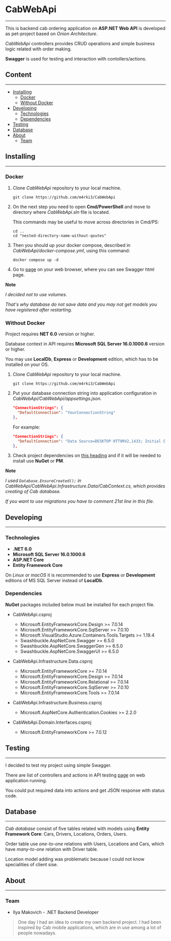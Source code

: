# CabWebApi
---
This is backend cab ordering application on __ASP.NET Web API__ is developed as pet-project based on _Onion Architecture_.

_CabWebApi_ controllers provides CRUD operations and simple business logic related with order making.

__Swagger__ is used for testing and interaction with contollers/actions.

## Content
---
- <a href="#installing">Installing</a>
	- <a href="#docker">Docker</a>
	- <a href="#without-docker">Without Docker</a>
- <a href="#developing">Developing</a>
	- <a href="#technologies">Technologies</a>
	- <a href="#dependencies">Dependencies</a>
- <a href="#testing">Testing</a>
- <a href="#database">Database</a>
- <a href="#about">About</a>
	- <a href="#team">Team</a>

<h2 id="installing">Installing</h2>

-----
<h3 id="docker">Docker</h3>

1. Clone _CabWebApi_ repository to your local machine.
	```
	git clone https://github.com/m4rki3/CabWebApi
	```

2. On the next step you need to open __Cmd/PowerShell__ and move to directory where _CabWebApi.sln_ file is located.

	This commands may be useful to move across directories in Cmd/PS:
	```
	cd ..
	cd "nested-directory-name-without-qoutes"
	```
3. Then you should up your docker compose, described in _CabWebApi/docker-compose.yml_, using this command:
	```
	docker compose up -d
	```
4. Go to [page](https://localhost/swagger/index.html) on your web browser, where you can see Swagger html page.

__Note__

_I decided not to use volumes._

_That's why database do not save data and you may not get models you have registered after restarting._


<h3 id="without-docker">Without Docker</h3>

Project requires __NET 6.0__ version or higher.

Database context in API requires __Microsoft SQL Server 16.0.1000.6__ version or higher.

You may use __LocalDb__, __Express__ or __Development__ edition, which has to be installed on your OS.

1. Clone _CabWebApi_ repository to your local machine.
	```
	git clone https://github.com/m4rki3/CabWebApi
	```


2. Put your database connection string into application configuration in _CabWebApi/CabWebApi/appsettings.json_.
	```json
	"ConnectionStrings": {
	  "DefaultConnection": "YourConnectionString"
	},
	```
	For example:
	```json
	"ConnectionStrings": {
	  "DefaultConnection": "Data Source=DESKTOP-9TT9RV2,1433; Initial Catalog=Cab; Integrated Security=True;Connect Timeout=30;Encrypt=False;Trust Server Certificate=True;Application Intent=ReadWrite;Multi Subnet Failover=False; User Id=sa; Password=cabpassword123;"
	},
	```

3. Check project dependencies on <a href="#dependencies">this heading</a> and if it will be needed to install use __NuGet__ or __PM__.

__Note__

_I used `Database.EnsureCreated();` in CabWebApi/CabWebApi.Infrastructure.Data/CabContext.cs, which provides creating of Cab database._

_If you want to use migrations you have to comment 21st line in this file._


<h2 id="developing">Developing</h2>

---

<h3 id="technologies">Technologies</h3>

- __.NET 6.0__
- __Microsoft SQL Server 16.0.1000.6__
- __ASP.NET Core__
- __Entity Framework Core__

On _Linux_ or _macOS_ it is recommended to use __Express__ or __Development__ editions of MS SQL Server instead of __LocalDb__.

<h3 id="dependencies">Dependencies</h3>

__NuGet__ packages included below must be installed for each project file.

- CabWebApi.csproj
	- Microsoft.EntityFrameworkCore.Design >= 7.0.14
	- Microsoft.EntityFrameworkCore.SqlServer >= 7.0.10
	- Microsoft.VisualStudio.Azure.Containers.Tools.Targets >= 1.19.4
	- Swashbuckle.AspNetCore.Swagger >= 6.5.0
	- Swashbuckle.AspNetCore.SwaggerGen >= 6.5.0
	- Swashbuckle.AspNetCore.SwaggerUI >= 6.5.0

- CabWebApi.Infrastructure.Data.csproj
	- Microsoft.EntityFrameworkCore >= 7.0.14
	- Microsoft.EntityFrameworkCore.Design >= 7.0.14
	- Microsoft.EntityFrameworkCore.Relational >= 7.0.14
	- Microsoft.EntityFrameworkCore.SqlServer >= 7.0.10
	- Microsoft.EntityFrameworkCore.Tools >= 7.0.14

- CabWebApi.Infrastructure.Business.csproj
	- Microsoft.AspNetCore.Authentication.Cookies >= 2.2.0

- CabWebApi.Domain.Interfaces.csproj
	- Microsoft.EntityFrameworkCore >= 7.0.12


<h2 id="testing">Testing</h2>

---

I decided to test my project using simple Swagger.

There are list of controllers and actions in API testing [page](https://localhost/swagger/index.html) on web application running.

You could put required data into actions and get JSON response with status code.


<h2 id="database">Database</h2>

---

_Cab database_ consist of five tables related with models using __Entity Framework Core__: Cars, Drivers, Locations, Orders, Users.

Order table use _one-to-one_ relations with Users, Locations and Cars, which have _many-to-one_ relation with Driver table.

Location model adding was problematic because I could not know specialities of client sise.


<h2 id="about">About</h2>

---

<h3 id="team">Team</h3>

- Ilya Makovich - .NET Backend Developer

>One day I had an idea to create my own backend project.
I had been inspired by Cab mobile applications, which are in use among a lot of people nowadays.